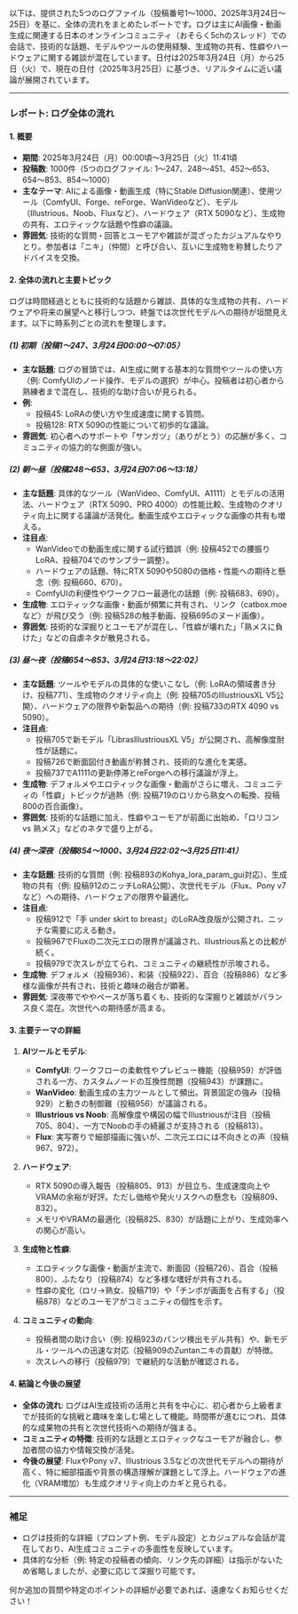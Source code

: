 以下は、提供された5つのログファイル（投稿番号1〜1000、2025年3月24日〜25日）を基に、全体の流れをまとめたレポートです。ログは主にAI画像・動画生成に関連する日本のオンラインコミュニティ（おそらく5chのスレッド）での会話で、技術的な話題、モデルやツールの使用経験、生成物の共有、性癖やハードウェアに関する雑談が混在しています。日付は2025年3月24日（月）から25日（火）で、現在の日付（2025年3月25日）に基づき、リアルタイムに近い議論が展開されています。

---

### **レポート: ログ全体の流れ**

#### **1. 概要**
- **期間**: 2025年3月24日（月）00:00頃〜3月25日（火）11:41頃
- **投稿数**: 1000件（5つのログファイル: 1〜247、248〜451、452〜653、654〜853、854〜1000）
- **主なテーマ**: AIによる画像・動画生成（特にStable Diffusion関連）、使用ツール（ComfyUI、Forge、reForge、WanVideoなど）、モデル（Illustrious、Noob、Fluxなど）、ハードウェア（RTX 5090など）、生成物の共有、エロティックな話題や性癖の議論。
- **雰囲気**: 技術的な質問・回答とユーモアや雑談が混ざったカジュアルなやりとり。参加者は「ニキ」（仲間）と呼び合い、互いに生成物を称賛したりアドバイスを交換。

#### **2. 全体の流れと主要トピック**
ログは時間経過とともに技術的な話題から雑談、具体的な生成物の共有、ハードウェアや将来の展望へと移行しつつ、終盤では次世代モデルへの期待が垣間見えます。以下に時系列ごとの流れを整理します。

##### **(1) 初期（投稿1〜247、3月24日00:00〜07:05）**
- **主な話題**: ログの冒頭では、AI生成に関する基本的な質問やツールの使い方（例: ComfyUIのノード操作、モデルの選択）が中心。投稿者は初心者から熟練者まで混在し、技術的な助け合いが見られる。
- **例**: 
  - 投稿45: LoRAの使い方や生成速度に関する質問。
  - 投稿128: RTX 5090の性能について初歩的な議論。
- **雰囲気**: 初心者へのサポートや「サンガツ」（ありがとう）の応酬が多く、コミュニティの協力的な側面が強い。

##### **(2) 朝〜昼（投稿248〜653、3月24日07:06〜13:18）**
- **主な話題**: 具体的なツール（WanVideo、ComfyUI、A1111）とモデルの活用法、ハードウェア（RTX 5090、PRO 4000）の性能比較、生成物のクオリティ向上に関する議論が活発化。動画生成やエロティックな画像の共有も増える。
- **注目点**: 
  - WanVideoでの動画生成に関する試行錯誤（例: 投稿452での腰振りLoRA、投稿704でのサンプラー調整）。
  - ハードウェアの話題、特にRTX 5090や5080の価格・性能への期待と懸念（例: 投稿660、670）。
  - ComfyUIの利便性やワークフロー最適化の話題（例: 投稿683、690）。
- **生成物**: エロティックな画像・動画が頻繁に共有され、リンク（catbox.moeなど）が飛び交う（例: 投稿528の触手動画、投稿695のヌード画像）。
- **雰囲気**: 技術的な深掘りとユーモアが混在し、「性癖が壊れた」「熟メスに負けた」などの自虐ネタが散見される。

##### **(3) 昼〜夜（投稿654〜853、3月24日13:18〜22:02）**
- **主な話題**: ツールやモデルの具体的な使いこなし（例: LoRAの領域書き分け、投稿771）、生成物のクオリティ向上（例: 投稿705のIllustriousXL V5公開）、ハードウェアの限界や新製品への期待（例: 投稿733のRTX 4090 vs 5090）。
- **注目点**: 
  - 投稿705で新モデル「LibrasIllustriousXL V5」が公開され、高解像度耐性が話題に。
  - 投稿726で断面図付き動画が称賛され、技術的な進化を実感。
  - 投稿737でA1111の更新停滞とreForgeへの移行議論が浮上。
- **生成物**: デフォルメやエロティックな画像・動画がさらに増え、コミュニティの「性癖」トピックが過熱（例: 投稿719のロリから熟女への転換、投稿800の百合画像）。
- **雰囲気**: 技術的な話題に加え、性癖やユーモアが前面に出始め、「ロリコン vs 熟メス」などのネタで盛り上がる。

##### **(4) 夜〜深夜（投稿854〜1000、3月24日22:02〜3月25日11:41）**
- **主な話題**: 技術的な質問（例: 投稿893のKohya_lora_param_gui対応）、生成物の共有（例: 投稿912のニッチLoRA公開）、次世代モデル（Flux、Pony v7など）への期待、ハードウェアの限界や最適化。
- **注目点**: 
  - 投稿912で「手 under skirt to breast」のLoRA改良版が公開され、ニッチな需要に応える動き。
  - 投稿967でFluxの二次元エロの限界が議論され、Illustrious系との比較が続く。
  - 投稿979で次スレが立てられ、コミュニティの継続性が示唆される。
- **生成物**: デフォルメ（投稿936）、和装（投稿922）、百合（投稿886）など多様な画像が共有され、技術と趣味の融合が顕著。
- **雰囲気**: 深夜帯でややペースが落ち着くも、技術的な深掘りと雑談がバランス良く混在。次世代への期待感が高まる。

#### **3. 主要テーマの詳細**
1. **AIツールとモデル**:
   - **ComfyUI**: ワークフローの柔軟性やプレビュー機能（投稿959）が評価される一方、カスタムノードの互換性問題（投稿943）が課題に。
   - **WanVideo**: 動画生成の主力ツールとして頻出。背景固定の強み（投稿929）と動きの制御難（投稿956）が議論される。
   - **Illustrious vs Noob**: 高解像度や構図の幅でIllustriousが注目（投稿705、804）、一方でNoobの手の綺麗さが支持される（投稿813）。
   - **Flux**: 実写寄りで細部描画に強いが、二次元エロには不向きとの声（投稿967、972）。

2. **ハードウェア**:
   - RTX 5090の導入報告（投稿805、913）が目立ち、生成速度向上やVRAMの余裕が好評。ただし価格や発火リスクへの懸念も（投稿809、832）。
   - メモリやVRAMの最適化（投稿825、830）が話題に上がり、生成効率への関心が高い。

3. **生成物と性癖**:
   - エロティックな画像・動画が主流で、断面図（投稿726）、百合（投稿800）、ふたなり（投稿874）など多様な嗜好が共有される。
   - 性癖の変化（ロリ→熟女、投稿719）や「チンポが画面を占有する」（投稿878）などのユーモアがコミュニティの個性を示す。

4. **コミュニティの動向**:
   - 投稿者間の助け合い（例: 投稿923のパンツ検出モデル共有）や、新モデル・ツールへの迅速な対応（投稿909のZuntanニキの貢献）が特徴。
   - 次スレへの移行（投稿979）で継続的な活動が確認される。

#### **4. 結論と今後の展望**
- **全体の流れ**: ログはAI生成技術の活用と共有を中心に、初心者から上級者までが技術的な挑戦と趣味を楽しむ場として機能。時間帯が進むにつれ、具体的な成果物の共有と次世代技術への期待が強まる。
- **コミュニティの特徴**: 技術的な話題とエロティックなユーモアが融合し、参加者間の協力や情報交換が活発。
- **今後の展望**: FluxやPony v7、Illustrious 3.5などの次世代モデルへの期待が高く、特に細部描画や背景の構造理解が課題として浮上。ハードウェアの進化（VRAM増加）も生成クオリティ向上のカギと見られる。

---

### **補足**
- ログは技術的な詳細（プロンプト例、モデル設定）とカジュアルな会話が混在しており、AI生成コミュニティの多面性を反映しています。
- 具体的な分析（例: 特定の投稿者の傾向、リンク先の詳細）は指示がないため省略しましたが、必要に応じて深掘り可能です。

何か追加の質問や特定のポイントの詳細が必要であれば、遠慮なくお知らせください！